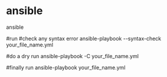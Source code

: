 # ansible
ansible

#run
#check any syntax error
ansible-playbook --syntax-check your_file_name.yml

#do a dry run
ansible-playbook -C your_file_name.yml

#finally run
ansible-playbook your_file_name.yml
